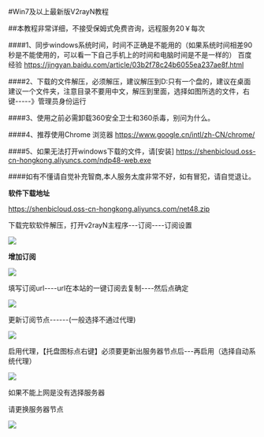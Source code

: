 #Win7及以上最新版V2rayN教程


##本教程非常详细，不接受保姆式免费咨询，远程服务20￥每次

####1、同步windows系统时间，时间不正确是不能用的（如果系统时间相差90秒是不能使用的，可以看一下自己手机上的时间和电脑时间是不是一样的） 百度经验 https://jingyan.baidu.com/article/03b2f78c24b6055ea237ae8f.html

####2、下载的文件解压，必须解压，建议解压到D:只有一个盘的，建议在桌面建议一个文件夹，注意目录不要用中文，解压到里面，选择如图所选的文件，右键-----》管理员身份运行

####3、使用之前必需卸载360安全卫士和360杀毒，别问为什么。

####4、推荐使用Chrome 浏览器 https://www.google.cn/intl/zh-CN/chrome/

####5、如果无法打开windows下载的文件，请[安装] https://shenbicloud.oss-cn-hongkong.aliyuncs.com/ndp48-web.exe

####如有不懂请自觉补充智商,本人服务太度非常不好，如有冒犯，请自觉退让。


**软件下载地址**

https://shenbicloud.oss-cn-hongkong.aliyuncs.com/net48.zip

下载完软软件解压，打开v2rayN主程序---订阅----订阅设置

![](https://btflycloud.oss-cn-hongkong.aliyuncs.com/images/v2n/1.jpg)


**增加订阅**

![](https://btflycloud.oss-cn-hongkong.aliyuncs.com/images/v2n/2.jpg)

填写订阅url----url在本站的一键订阅去复制----然后点确定


![](https://btflycloud.oss-cn-hongkong.aliyuncs.com/images/v2n/3.jpg)


更新订阅节点------(一般选择不通过代理)


![](https://btflycloud.oss-cn-hongkong.aliyuncs.com/images/v2n/4.jpg)


启用代理，【托盘图标点右键】必须要更新出服务器节点后---再启用（选择自动系统代理）

![](https://btflycloud.oss-cn-hongkong.aliyuncs.com/images/v2n/5.jpg)

如果不能上网是没有选择服务器

请更换服务器节点


![](https://btflycloud.oss-cn-hongkong.aliyuncs.com/images/v2n/6.jpg)